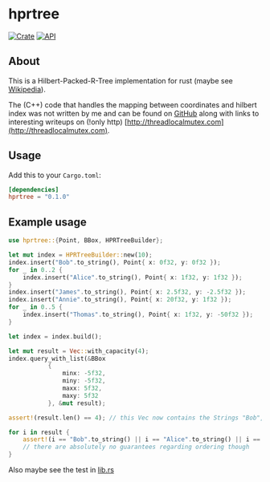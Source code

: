 # hprtree

[![Crate](https://img.shields.io/crates/v/hprtree.svg)](https://crates.io/crates/hprtree)
[![API](https://docs.rs/hprtree/badge.svg)](https://docs.rs/hprtree)

## About

This is a Hilbert-Packed-R-Tree implementation for rust (maybe see [Wikipedia](https://en.wikipedia.org/wiki/Hilbert_R-tree)).

The (C++) code that handles the mapping between coordinates and hilbert index was not written by me and can be found on [GitHub](https://github.com/rawrunprotected/hilbert_curves) along with links to interesting writeups on (!only http) [http://threadlocalmutex.com](http://threadlocalmutex.com).

## Usage

Add this to your `Cargo.toml`:

```toml
[dependencies]
hprtree = "0.1.0"
```

## Example usage

```rust
use hprtree::{Point, BBox, HPRTreeBuilder};

let mut index = HPRTreeBuilder::new(10);
index.insert("Bob".to_string(), Point{ x: 0f32, y: 0f32 });
for _ in 0..2 {
    index.insert("Alice".to_string(), Point{ x: 1f32, y: 1f32 });
}
index.insert("James".to_string(), Point{ x: 2.5f32, y: -2.5f32 });
index.insert("Annie".to_string(), Point{ x: 20f32, y: 1f32 });
for _ in 0..5 {
    index.insert("Thomas".to_string(), Point{ x: 1f32, y: -50f32 });
}

let index = index.build();

let mut result = Vec::with_capacity(4);
index.query_with_list(&BBox
           {
               minx: -5f32,
               miny: -5f32,
               maxx: 5f32,
               maxy: 5f32
           }, &mut result);

assert!(result.len() == 4); // this Vec now contains the Strings "Bob", "Alice"(x2) and "James"

for i in result {
    assert!(i == "Bob".to_string() || i == "Alice".to_string() || i == "James".to_string());
    // there are absolutely no guarantees regarding ordering though
}
```

Also maybe see the test in [lib.rs](./src/lib.rs)